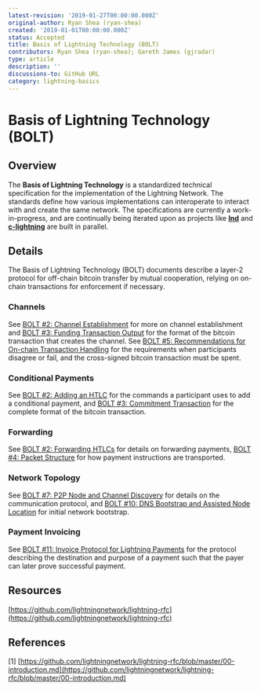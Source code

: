 ```yaml
---
latest-revision: '2019-01-27T00:00:00.000Z'
original-author: Ryan Shea (ryan-shea)
created: '2019-01-01T00:00:00.000Z'
status: Accepted
title: Basis of Lightning Technology (BOLT)
contributors: Ryan Shea (ryan-shea); Gareth James (gjradar)
type: article
description: ''
discussions-to: GitHub URL
category: lightning-basics
---
```


# Basis of Lightning Technology \(BOLT\)

## Overview

The **Basis of Lightning Technology** is a standardized technical specification for the implementation of the Lightning Network. The standards define how various implementations can interoperate to interact with and create the same network. The specifications are currently a work-in-progress, and are continually being iterated upon as projects like [**lnd**](../../tutorials/nodes/lnd/) and [**c-lightning**](../../tutorials/nodes/c-lightning.md) are built in parallel.

## Details

The Basis of Lightning Technology \(BOLT\) documents describe a layer-2 protocol for off-chain bitcoin transfer by mutual cooperation, relying on on-chain transactions for enforcement if necessary.

### Channels

See [BOLT \#2: Channel Establishment](https://github.com/lightningnetwork/lightning-rfc/blob/master/02-peer-protocol.md#channel-establishment) for more on channel establishment and [BOLT \#3: Funding Transaction Output](https://github.com/lightningnetwork/lightning-rfc/blob/master/03-transactions.md#funding-transaction-output) for the format of the bitcoin transaction that creates the channel. See [BOLT \#5: Recommendations for On-chain Transaction Handling](https://github.com/lightningnetwork/lightning-rfc/blob/master/05-onchain.md) for the requirements when participants disagree or fail, and the cross-signed bitcoin transaction must be spent.

### Conditional Payments

See [BOLT \#2: Adding an HTLC](https://github.com/lightningnetwork/lightning-rfc/blob/master/02-peer-protocol.md#adding-an-htlc-update_add_htlc) for the commands a participant uses to add a conditional payment, and [BOLT \#3: Commitment Transaction](https://github.com/lightningnetwork/lightning-rfc/blob/master/03-transactions.md#commitment-transaction) for the complete format of the bitcoin transaction.

### Forwarding

See [BOLT \#2: Forwarding HTLCs](https://github.com/lightningnetwork/lightning-rfc/blob/master/02-peer-protocol.md#forwarding-htlcs) for details on forwarding payments, [BOLT \#4: Packet Structure](https://github.com/lightningnetwork/lightning-rfc/blob/master/04-onion-routing.md#packet-structure) for how payment instructions are transported.

### Network Topology

See [BOLT \#7: P2P Node and Channel Discovery](https://github.com/lightningnetwork/lightning-rfc/blob/master/07-routing-gossip.md) for details on the communication protocol, and [BOLT \#10: DNS Bootstrap and Assisted Node Location](https://github.com/lightningnetwork/lightning-rfc/blob/master/10-dns-bootstrap.md) for initial network bootstrap.

### Payment Invoicing

See [BOLT \#11: Invoice Protocol for Lightning Payments](https://github.com/lightningnetwork/lightning-rfc/blob/master/11-payment-encoding.md) for the protocol describing the destination and purpose of a payment such that the payer can later prove successful payment.

## Resources

[https://github.com/lightningnetwork/lightning-rfc](https://github.com/lightningnetwork/lightning-rfc)

## References

\[1\] [https://github.com/lightningnetwork/lightning-rfc/blob/master/00-introduction.md](https://github.com/lightningnetwork/lightning-rfc/blob/master/00-introduction.md)

